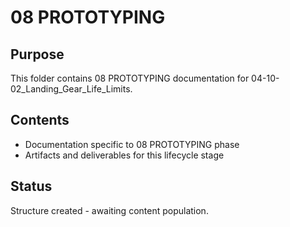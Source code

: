 # 08 PROTOTYPING

## Purpose
This folder contains 08 PROTOTYPING documentation for 04-10-02_Landing_Gear_Life_Limits.

## Contents
- Documentation specific to 08 PROTOTYPING phase
- Artifacts and deliverables for this lifecycle stage

## Status
Structure created - awaiting content population.
